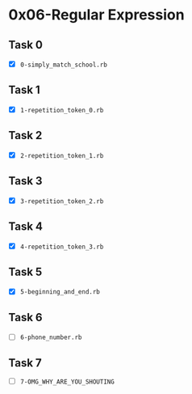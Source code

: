 # 0x06-Regular Expression

## Task 0
- [x] `0-simply_match_school.rb`

## Task 1
- [x] `1-repetition_token_0.rb`

## Task 2
- [x] `2-repetition_token_1.rb`

## Task 3
- [x] `3-repetition_token_2.rb`

## Task 4
- [x] `4-repetition_token_3.rb`

## Task 5
- [x] `5-beginning_and_end.rb`

## Task 6
- [ ] `6-phone_number.rb`

## Task 7
- [ ] `7-OMG_WHY_ARE_YOU_SHOUTING`

